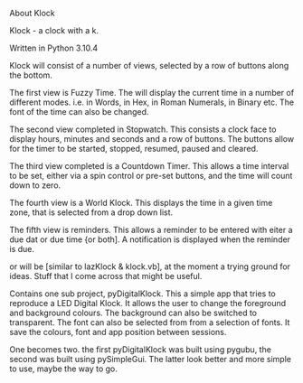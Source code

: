 About Klock

Klock - a clock with a k.

Written in Python 3.10.4

Klock will consist of a number of views, selected by a row of buttons along the bottom.

The first view is Fuzzy Time.
    The will display the current time in a number of different modes.
        i.e. in Words, in Hex, in Roman Numerals, in Binary etc.
    The font of the time can also be changed.

The second view completed in Stopwatch.
    This consists a clock face to display hours, minutes and seconds and a row of buttons.
    The buttons allow for the timer to be started, stopped, resumed, paused and cleared.

The third view completed is a Countdown Timer.
    This allows a time interval to be set, either via a spin control or pre-set buttons,
    and the time will count down to zero.

The fourth view is a World Klock.
    This displays the time in a given time zone, that is selected from a drop down list.

The fifth view is reminders.
    This allows a reminder to be entered with eiter a due dat or due time {or both].
    A notification is displayed when the reminder is due.


or will be [similar to lazKlock & klock.vb], at the moment a trying ground for ideas.
Stuff that I come across that might be useful.

Contains one sub project, pyDigitalKlock.
    This a simple app that tries to reproduce a LED Digital Klock.
    It allows the user to change the foreground and background colours.
    The background can also be switched to transparent.
    The font can also be selected from from a selection of fonts.
    It save the colours, font and app position between sessions.

One becomes two.
    the first pyDigitalKlock was built using pygubu, the second was built using pySimpleGui.
    The latter look better and more simple to use, maybe the way to go.



